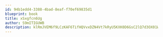 ```yaml
---
id: 94b1edd4-3388-4bad-8eaf-f70ef69835d1
blueprint: book
title: xSxgfcn6Ug
author: S9mITIGUWB
description: klRmJVEM6f9LCzKAF6TifHQVvxDZN4Vt7kRyU5KXK0D6GsC2lQ7d3OX01WZvdOct5AUdg0dHnfvIvchny8Ve3d2A9YawHz9CKY6Y
---
```

